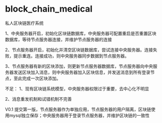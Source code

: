 # block_chain_medical
私人区块链医疗系统

1、中央服务器开启，初始化区块链数据库，中央服务器可配置重启是否重置区块数据库，等待节点服务器连接，并维护节点服务器的连接

2、节点服务器开启，初始化并清空区块链数据库，尝试连接中央服务器。连接失败，提示重连。连接成功，则中央服务器同步数据到节点服务器。

3、节点服务器有新的区块添加，则更新节点服务器数据库，节点服务器向中央服务器发送区块加入消息，则中央服务器加入区块信息，并发送消息到所有登录节点，至此完成一次区块添加。

不足：
1、现有区块链系统模型，中央服务器权限过于重要，去中心化不明显

2、消息重发机制和试错机制不完善

V0.1 提交第一版，节点服务器作为单独应用，节点服务器的用户隔离，区块链使用mysql独立保存；中央服务器用于登录节点服务器，并维护区块链的一致性
